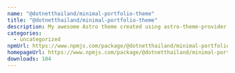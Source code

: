 ```yaml
---
name: "@dotnetthailand/minimal-portfolio-theme"
title: "@dotnetthailand/minimal-portfolio-theme"
description: My awesome Astro theme created using astro-theme-provider!
categories:
  - uncategorized
npmUrl: https://www.npmjs.com/package/@dotnetthailand/minimal-portfolio-theme
homepageUrl: https://www.npmjs.com/package/@dotnetthailand/minimal-portfolio-theme
downloads: 104
---
```

